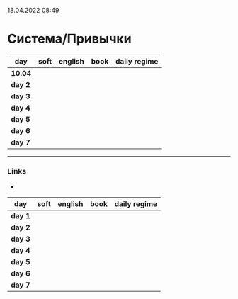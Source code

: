 18.04.2022  08:49
# Система/Привычки
day       | soft       | english | book | daily regime
--------- | -----------|---------|-------|---------
**10.04** |            |         |   | 
**day 2** |            |         |   |
**day 3** |            |         |   |
**day 4** |            |         |   |
**day 5** |            |         |   |
**day 6** |            |         |   |
**day 7** |            |         |   |
____ 
### Links
-

day       | soft       | english | book | daily regime
--------- | -----------|---------|-------|---------
**day 1** |            |         |   | 
**day 2** |            |         |   |
**day 3** |            |         |   |
**day 4** |            |         |   |
**day 5** |            |         |   |
**day 6** |            |         |   |
**day 7** |            |         |   |